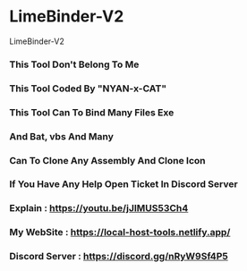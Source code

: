 # LimeBinder-V2
LimeBinder-V2
### This Tool Don't Belong To Me 
### This Tool Coded By "NYAN-x-CAT"
### This Tool Can To Bind Many Files Exe
### And Bat, vbs And Many
### Can To Clone Any Assembly And Clone Icon
### If You Have Any Help Open Ticket In Discord Server
### Explain : https://youtu.be/jJIMUS53Ch4
### My WebSite : https://local-host-tools.netlify.app/
### Discord Server : https://discord.gg/nRyW9Sf4P5
